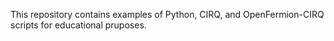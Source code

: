 This repository contains examples of Python, CIRQ, and OpenFermion-CIRQ scripts for educational pruposes. 
